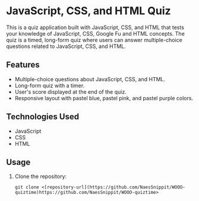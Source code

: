 # JavaScript, CSS, and HTML Quiz
This is a quiz application built with JavaScript, CSS, and HTML that tests your knowledge of JavaScript, CSS, Google Fu and HTML concepts. The quiz is a timed, long-form quiz where users can answer multiple-choice questions related to JavaScript, CSS, and HTML.

## Features

- Multiple-choice questions about JavaScript, CSS, and HTML.
- Long-form quiz with a timer.
- User's score displayed at the end of the quiz.
- Responsive layout with pastel blue, pastel pink, and pastel purple colors.

## Technologies Used

- JavaScript
- CSS
- HTML

## Usage

1. Clone the repository:

   ```shell
   git clone <[repository-url](https://github.com/NaesSnippit/WOOO-quiztime)https://github.com/NaesSnippit/WOOO-quiztime>
